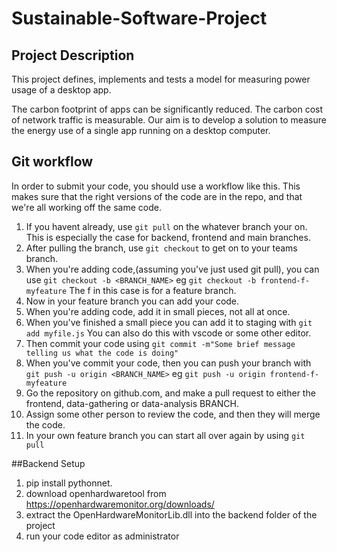 # Sustainable-Software-Project
## Project Description
This project defines, implements and tests a model for measuring power usage of a desktop app. 

The carbon footprint of apps can be significantly reduced. The carbon cost of network traffic is measurable. Our aim is to develop a solution to measure the energy use of a single app running on a desktop computer. 

## Git workflow
In order to submit your code, you should use a workflow like this. This makes sure that the right versions of the code are in the repo, and that we're all working off the same code. 

1. If you havent already, use `git pull` on the whatever branch your on. This is especially the case for backend, frontend and main branches. 
2. After pulling the branch, use `git checkout` to get on to your teams branch.
3. When you're adding code,(assuming you've just used git pull), you can use `git checkout -b <BRANCH_NAME>` eg `git checkout -b frontend-f-myfeature` The f in this case is for a feature branch.
4. Now in your feature branch you can add your code. 
5. When you're adding code, add it in small pieces, not all at once. 
6. When you've finished a small piece you can add it to staging with `git add myfile.js` You can also do this with vscode or some other editor. 
7. Then commit your code using `git commit -m"Some brief message telling us what the code is doing"`
8. When you've commit your code, then you can push your branch with `git push -u origin <BRANCH_NAME>` eg `git push -u origin frontend-f-myfeature`
9. Go the repository on github.com, and make a pull request to either the frontend, data-gathering or data-analysis BRANCH. 
10. Assign some other person to review the code, and then they will merge the code.
11. In your own feature branch you can start all over again by using `git pull`

##Backend Setup
1. pip install pythonnet.
2. download openhardwaretool from https://openhardwaremonitor.org/downloads/
3. extract the OpenHardwareMonitorLib.dll into the backend folder of the project
4. run your code editor as administrator 
